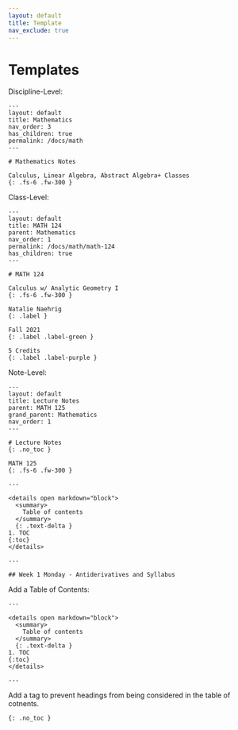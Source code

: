 ```yaml
---
layout: default
title: Template
nav_exclude: true
---
```


# Templates


Discipline-Level:

```
---
layout: default
title: Mathematics
nav_order: 3
has_children: true
permalink: /docs/math
---

# Mathematics Notes

Calculus, Linear Algebra, Abstract Algebra+ Classes
{: .fs-6 .fw-300 }

```

Class-Level:

```
---
layout: default
title: MATH 124
parent: Mathematics
nav_order: 1
permalink: /docs/math/math-124
has_children: true
---

# MATH 124

Calculus w/ Analytic Geometry I
{: .fs-6 .fw-300 }

Natalie Naehrig
{: .label }

Fall 2021
{: .label .label-green }

5 Credits
{: .label .label-purple }
```

Note-Level:

```
---
layout: default
title: Lecture Notes
parent: MATH 125
grand_parent: Mathematics
nav_order: 1
---

# Lecture Notes
{: .no_toc }

MATH 125
{: .fs-6 .fw-300 }

---

<details open markdown="block">
  <summary>
    Table of contents
  </summary>
  {: .text-delta }
1. TOC
{:toc}
</details>

---

## Week 1 Monday - Antiderivatives and Syllabus
```


Add a Table of Contents:
```
---

<details open markdown="block">
  <summary>
    Table of contents
  </summary>
  {: .text-delta }
1. TOC
{:toc}
</details>

---
```

Add a tag to prevent headings from being considered in the table of cotnents.
```
{: .no_toc }
```
